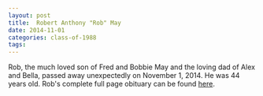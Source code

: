 ```yaml
---
layout: post
title:  Robert Anthony "Rob" May
date: 2014-11-01
categories: class-of-1988
tags: 
---
```


Rob, the much loved son of Fred and Bobbie May and the loving dad of Alex and Bella, passed away unexpectedly on November 1, 2014. He was 44 years old.  Rob's complete full page obituary can be found [here](http://tinyurl.com/l4cnlun).

